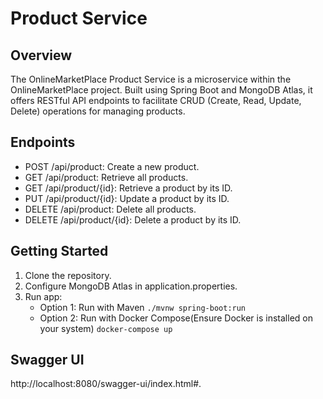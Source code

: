 # Product Service

## Overview
The OnlineMarketPlace Product Service is a microservice within the OnlineMarketPlace project. Built using Spring Boot and MongoDB Atlas, it offers RESTful API endpoints to facilitate CRUD (Create, Read, Update, Delete) operations for managing products.
## Endpoints
- POST /api/product: Create a new product.
- GET /api/product: Retrieve all products.
- GET /api/product/{id}: Retrieve a product by its ID.
- PUT /api/product/{id}: Update a product by its ID.
- DELETE /api/product: Delete all products.
- DELETE /api/product/{id}: Delete a product by its ID.


## Getting Started
1. Clone the repository.
2. Configure MongoDB Atlas in application.properties.
3. Run app:
   - Option 1: Run with Maven
    ```./mvnw spring-boot:run  ```  
   - Option 2: Run with Docker Compose(Ensure Docker is installed on your system)
   ``` docker-compose up ```
## Swagger UI 
http://localhost:8080/swagger-ui/index.html#.
